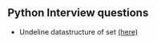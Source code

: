 ## Python Interview questions

- Undeline datastructure of set [(here)](https://stackoverflow.com/questions/3949310/how-is-set-implemented)
